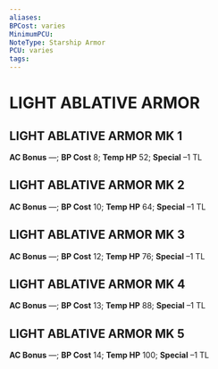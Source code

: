 ```yaml
---
aliases: 
BPCost: varies
MinimumPCU: 
NoteType: Starship Armor
PCU: varies
tags: 
---
```

# LIGHT ABLATIVE ARMOR
## LIGHT ABLATIVE ARMOR MK 1
**AC Bonus** —; **BP Cost** 8; **Temp HP** 52; **Special** –1 TL
## LIGHT ABLATIVE ARMOR MK 2
**AC Bonus** —; **BP Cost** 10; **Temp HP** 64; **Special** –1 TL
## LIGHT ABLATIVE ARMOR MK 3
**AC Bonus** —; **BP Cost** 12; **Temp HP** 76; **Special** –1 TL
## LIGHT ABLATIVE ARMOR MK 4
**AC Bonus** —; **BP Cost** 13; **Temp HP** 88; **Special** –1 TL
## LIGHT ABLATIVE ARMOR MK 5
**AC Bonus** —; **BP Cost** 14; **Temp HP** 100; **Special** –1 TL